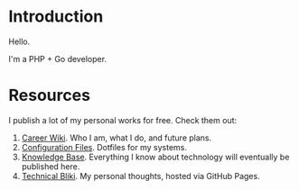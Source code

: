 # Introduction

Hello.

I'm a PHP + Go developer.

# Resources

I publish a lot of my personal works for free. Check them out:

1. [Career Wiki](https://github.com/ganiulis/ganiulis/wiki). Who I am, what I do, and future plans.
2. [Configuration Files](https://github.com/ganiulis/dotfiles). Dotfiles for my systems.
3. [Knowledge Base](https://github.com/ganiulis/knowledge-base). Everything I know about technology will eventually be published here.
4. [Technical Bliki](https://ganiulis.github.io). My personal thoughts, hosted via GitHub Pages.
